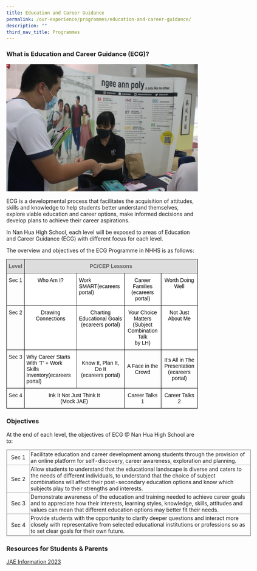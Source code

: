 ```yaml
---
title: Education and Career Guidance
permalink: /our-experience/programmes/education-and-career-guidance/
description: ""
third_nav_title: Programmes
---
```

### What is Education and Career Guidance (ECG)?

![](/images/Further%20Education%20Day%202022.jpg)

ECG is a developmental process that facilitates the acquisition of attitudes, skills and knowledge to help students better understand themselves, explore viable education and career options, make informed decisions and develop plans to achieve their career aspirations.

In Nan Hua High School, each level will be exposed to areas of Education and Career Guidance (ECG) with different focus for each level.

The overview and objectives of the ECG Programme in NHHS is as follows:

  

<style type="text/css">
.tg  {border-collapse:collapse;border-spacing:0;}
.tg td{border-color:black;border-style:solid;border-width:1px;font-family:Arial, sans-serif;font-size:14px;
  overflow:hidden;padding:10px 5px;word-break:normal;}
.tg th{border-color:black;border-style:solid;border-width:1px;font-family:Arial, sans-serif;font-size:14px;
  font-weight:normal;overflow:hidden;padding:10px 5px;word-break:normal;}
.tg .tg-92kb{background-color:#FFF;color:#030303;text-align:center;vertical-align:top}
.tg .tg-a4yv{background-color:#DDD;color:#666;font-weight:bold;text-align:center;vertical-align:top}
.tg .tg-baqh{text-align:center;vertical-align:top}
.tg .tg-qx1l{background-color:#FFF;color:#030303;text-align:left;vertical-align:top}
.tg .tg-nrix{text-align:center;vertical-align:middle}
</style>
<table class="tg">
<thead>
  <tr>
    <th class="tg-a4yv">Level</th>
    <th class="tg-a4yv" colspan="4">PC/CEP Lessons</th>
  </tr>
</thead>
<tbody>
  <tr>
    <td class="tg-baqh">Sec 1</td>
    <td class="tg-92kb"><span style="color:#030303;background-color:#FFF">Who Am I?</span></td>
    <td class="tg-qx1l">Work SMART<span style="color:#030303;background-color:#FFF">(ecareers portal)</span></td>
    <td class="tg-92kb"><span style="color:#030303;background-color:#FFF">Career Families </span><span style="color:#030303;background-color:transparent">(ecareers portal) </span></td>
    <td class="tg-92kb"><span style="color:#030303;background-color:#FFF">Worth Doing Well</span></td>
  </tr>
  <tr>
    <td class="tg-baqh">Sec 2</td>
    <td class="tg-92kb"><span style="color:#030303;background-color:#FFF">Drawing Connections</span></td>
    <td class="tg-92kb"><span style="color:#030303;background-color:#FFF">Charting Educational Goals </span><span style="color:#030303;background-color:transparent">(ecareers portal)</span></td>
    <td class="tg-92kb"><span style="color:#030303;background-color:#FFF">Your Choice Matters (Subject Combination Talk</span><br><span style="color:#030303;background-color:#FFF">by LH) </span></td>
    <td class="tg-92kb"><span style="color:#030303;background-color:#FFF">Not Just About Me</span></td>
  </tr>
  <tr>
    <td class="tg-baqh">Sec 3 </td>
    <td class="tg-qx1l"><span style="color:#030303;background-color:#FFF">Why Career Starts With ‘T’ + Work Skills Inventory(ecareers portal)</span> </td>
    <td class="tg-nrix"> <span style="color:#030303;background-color:#FFF">Know It, Plan It, Do It</span><br><span style="color:#030303;background-color:#FFF">(ecareers portal)</span></td>
    <td class="tg-nrix"> <span style="color:#030303;background-color:#FFF">A Face in the Crowd</span></td>
    <td class="tg-nrix"> <span style="color:#030303;background-color:#FFF">It’s All in The Presentation (ecareers portal)</span></td>
  </tr>
  <tr>
    <td class="tg-baqh">Sec 4 </td>
    <td class="tg-nrix" colspan="2"> <span style="color:#030303;background-color:#FFF">Ink It Not Just Think It</span><br><span style="color:#030303;background-color:#FFF">(Mock JAE)</span><span style="color:#030303;background-color:transparent"> </span> </td>
    <td class="tg-92kb"><span style="color:#030303;background-color:#FFF">Career Talks 1</span> </td>
    <td class="tg-92kb"><span style="color:#030303;background-color:#FFF">Career Talks 2 </span> </td>
  </tr>
</tbody>
</table>

### **Objectives**

At the end of each level, the objectives of ECG @ Nan Hua High School are to:

  

<table class="ive_eobj_center iveo_table ives_tab_simple3" style="margin-top: auto; margin-right: 0px !important; margin-bottom: auto; margin-left: auto; outline: 0px; padding: 0px; box-sizing: border-box; border-collapse: collapse; clear: both; border: 1px solid rgb(170, 170, 170); width: 644px; height: auto !important;"><tbody style="margin: 0px; outline: 0px; padding: 0px; box-sizing: border-box;"><tr style="margin: 0px; outline: 0px; padding: 0px; box-sizing: border-box;"><td style="margin: 0px; outline: 0px; padding: 2px; box-sizing: border-box; text-align: center; border: 1px solid rgb(170, 170, 170); width: 60px;">Sec 1</td><td style="margin: 0px; outline: 0px; padding: 2px; box-sizing: border-box; text-align: left; border: 1px solid rgb(170, 170, 170); width: 584px;">Facilitate education and career development among students through the provision of an online platform for self-discovery, career awareness, exploration and planning.<span style="margin: 0px; outline: 0px; padding: 0px; box-sizing: border-box; font-size: 11pt; line-height: 15.6933px; font-family: Arial, sans-serif;"></span></td></tr><tr style="margin: 0px; outline: 0px; padding: 0px; box-sizing: border-box;"><td style="margin: 0px; outline: 0px; padding: 2px; box-sizing: border-box; text-align: center; border: 1px solid rgb(170, 170, 170);">Sec 2</td><td style="margin: 0px; outline: 0px; padding: 2px; box-sizing: border-box; text-align: left; border: 1px solid rgb(170, 170, 170);">Allow students to understand that the educational landscape is diverse and caters to the needs of different individuals, to understand that the choice of subject combinations will affect their post-secondary education options and know which subjects play to their strengths and interests.</td></tr><tr style="margin: 0px; outline: 0px; padding: 0px; box-sizing: border-box;"><td style="margin: 0px; outline: 0px; padding: 2px; box-sizing: border-box; text-align: center; border: 1px solid rgb(170, 170, 170);">Sec 3</td><td style="margin: 0px; outline: 0px; padding: 2px; box-sizing: border-box; text-align: left; border: 1px solid rgb(170, 170, 170);">Demonstrate awareness of the education and training needed to achieve career goals and to appreciate how their interests, learning styles, knowledge, skills, attitudes and values can mean that different education options may better fit their needs.</td></tr><tr style="margin: 0px; outline: 0px; padding: 0px; box-sizing: border-box;"><td style="margin: 0px; outline: 0px; padding: 2px; box-sizing: border-box; text-align: center; border: 1px solid rgb(170, 170, 170); width: 60px;">Sec 4</td><td style="margin: 0px; outline: 0px; padding: 2px; box-sizing: border-box; text-align: left; border: 1px solid rgb(170, 170, 170); width: 60px;">Provide students with the opportunity to clarify deeper questions and interact more closely with representative from selected educational institutions or professions so as to set clear goals for their own future.<span style="margin: 0px; outline: 0px; padding: 0px; box-sizing: border-box; font-size: 11pt; line-height: 15.6933px; font-family: Arial, sans-serif;"></span></td></tr></tbody></table>

  

### **Resources for Students & Parents**

[JAE Information 2023](https://www.moe.gov.sg/-/media/files/post-secondary/2023-jae/2023-jae-booklet.ashx)